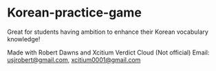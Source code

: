 # Korean-practice-game
Great for students having ambition to enhance their Korean vocabulary knowledge!

Made with Robert Dawns and Xcitium Verdict Cloud (Not official)
Email: usjrobert@gmail.com, xcitium0001@gmail.com
